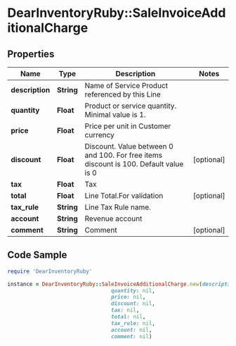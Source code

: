 # DearInventoryRuby::SaleInvoiceAdditionalCharge

## Properties

Name | Type | Description | Notes
------------ | ------------- | ------------- | -------------
**description** | **String** | Name of Service Product referenced by this Line | 
**quantity** | **Float** | Product or service quantity. Minimal value is 1. | 
**price** | **Float** | Price per unit in Customer currency | 
**discount** | **Float** | Discount. Value between 0 and 100. For free items discount is 100. Default value is 0 | [optional] 
**tax** | **Float** | Tax | 
**total** | **Float** | Line Total.For validation | [optional] 
**tax_rule** | **String** | Line Tax Rule name. | 
**account** | **String** | Revenue account | 
**comment** | **String** | Comment | [optional] 

## Code Sample

```ruby
require 'DearInventoryRuby'

instance = DearInventoryRuby::SaleInvoiceAdditionalCharge.new(description: nil,
                                 quantity: nil,
                                 price: nil,
                                 discount: nil,
                                 tax: nil,
                                 total: nil,
                                 tax_rule: nil,
                                 account: nil,
                                 comment: nil)
```


